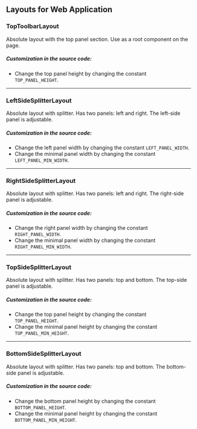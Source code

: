 ## Layouts for Web Application

### TopToolbarLayout

Absolute layout with the top panel section. Use as a root component on the page.

##### Customization in the source code:

* Change the top panel height by changing the constant `TOP_PANEL_HEIGHT`.

---

### LeftSideSplitterLayout

Absolute layout with splitter. Has two panels: left and right. The left-side panel is adjustable.

##### Customization in the source code:

* Change the left panel width by changing the constant `LEFT_PANEL_WIDTH`.
* Change the minimal panel width by changing the constant `LEFT_PANEL_MIN_WIDTH`.

---

### RightSideSplitterLayout

Absolute layout with splitter. Has two panels: left and right. The right-side panel is adjustable.

##### Customization in the source code:

* Change the right panel width by changing the constant `RIGHT_PANEL_WIDTH`.
* Change the minimal panel width by changing the constant `RIGHT_PANEL_MIN_WIDTH`.

---

### TopSideSplitterLayout

Absolute layout with splitter. Has two panels: top and bottom. The top-side panel is adjustable.

##### Customization in the source code:

* Change the top panel height by changing the constant `TOP_PANEL_HEIGHT`.
* Change the minimal panel height by changing the constant `TOP_PANEL_MIN_HEIGHT`.

---

### BottomSideSplitterLayout

Absolute layout with splitter. Has two panels: top and bottom. The bottom-side panel is adjustable.

##### Customization in the source code:

* Change the bottom panel height by changing the constant `BOTTOM_PANEL_HEIGHT`.
* Change the minimal panel height by changing the constant `BOTTOM_PANEL_MIN_HEIGHT`.


    